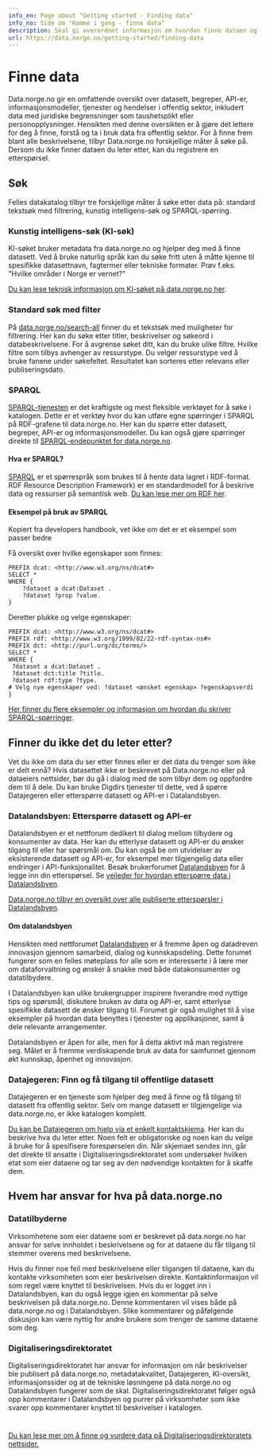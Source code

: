 ```yaml
---
info_en: Page about "Getting started - Finding data"
info_no: Side om "Komme i gang - finne data"
description: Skal gi overordnet informasjon om hvordan finne dataen og metadataen man søker, og de ulike søkene.
url: https://data.norge.no/getting-started/finding-data
---
```


# Finne data

Data.norge.no gir en omfattende oversikt over datasett, begreper, API-er, informasjonsmodeller, tjenester og hendelser i offentlig sektor, inkludert data med juridiske begrensninger som taushetsplikt eller personopplysninger. Hensikten med denne oversikten er å gjøre det lettere for deg å finne, forstå og ta i bruk data fra offentlig sektor. For å finne frem blant alle beskrivelsene, tilbyr Data.norge.no forskjellige måter å søke på. Dersom du ikke finner dataen du leter etter, kan du registrere en etterspørsel.

## Søk

Felles datakatalog tilbyr tre forskjellige måter å søke etter data på: standard tekstsøk med filtrering, kunstig intelligens-søk og SPARQL-spørring.

### Kunstig intelligens-søk (KI-søk)

KI-søket bruker metadata fra data.norge.no og hjelper deg med å finne datasett. Ved å bruke naturlig språk kan du søke fritt uten å måtte kjenne til spesifikke datasettnavn, fagtermer eller tekniske formater.
Prøv f.eks. "Hvilke områder i Norge er vernet?"

[Du kan lese teknisk informasjon om KI-søket på data.norge.no her](https://github.com/Informasjonsforvaltning/fdk-llm-search-service).

### Standard søk med filter

På [data.norge.no/search-all](data.norge.no/search-all) finner du et tekstsøk med muligheter for filtrering. Her kan du søke etter titler, beskrivelser og søkeord i databeskrivelsene. For å avgrense søket ditt, kan du bruke ulike filtre. Hvilke filtre som tilbys avhenger av ressurstype. Du velger ressurstype ved å bruke fanene under søkefeltet. Resultatet kan sorteres etter relevans eller publiseringsdato.

### SPARQL

[SPARQL-tjenesten](https://data.norge.no/sparql) er det kraftigste og mest fleksible verktøyet for å søke i katalogen. Dette er et verktøy hvor du kan utføre egne spørringer i SPARQL på RDF-grafene til data.norge.no. Her kan du spørre etter datasett, begreper, API-er og informasjonsmodeller. Du kan også gjøre spørringer direkte til [SPARQL-endepunktet for data.norge.no](https://sparql.fellesdatakatalog.digdir.no/).

#### Hva er SPARQL?

[SPARQL](https://www.w3.org/TR/rdf-sparql-query/) er et spørrespråk som brukes til å hente data lagret i RDF-format. RDF Resource Description Framework) er en standardmodell for å beskrive data og ressurser på semantisk web. [Du kan lese mer om RDF her](lenke).

#### Eksempel på bruk av SPARQL

Kopiert fra developers handbook, vet ikke om det er et eksempel som passer bedre

Få oversikt over hvilke egenskaper som finnes:

```sparql
PREFIX dcat: <http://www.w3.org/ns/dcat#>
SELECT *
WHERE {
	?dataset a dcat:Dataset .
    ?dataset ?prop ?value.
}
```

Deretter plukke og velge egenskaper:

```sparql
PREFIX dcat: <http://www.w3.org/ns/dcat#>
PREFIX rdf: <http://www.w3.org/1999/02/22-rdf-syntax-ns#>
PREFIX dct: <http://purl.org/dc/terms/>
SELECT *
WHERE {​​​​​​​​​​​​​​
 ?dataset a dcat:Dataset .
 ?dataset dct:title ?title.
 ?dataset rdf:type ?type.
# Velg nye egenskaper ved: ?dataset <ønsket egenskap> ?egenskapsverdi
}
```

[Her finner du flere eksempler og informasjon om hvordan du skriver SPARQL-spørringer](https://www.w3.org/TR/rdf-sparql-query/#basicpatterns).

## Finner du ikke det du leter etter?

Vet du ikke om data du ser etter finnes eller er det data du trenger som ikke er delt ennå? Hvis datasettet ikke er beskrevet på Data.norge.no eller på dataeiers nettsider, bør du gå i dialog med de som tilbyr dem og oppfordre dem til å dele. Du kan bruke Digdirs tjenester til dette, ved å spørre Datajegeren eller etterspørre datasett og API-er i Datalandsbyen.

### Datalandsbyen: Etterspørre datasett og API-er

Datalandsbyen er et nettforum dedikert til dialog mellom tilbydere og konsumenter av data. Her kan du etterlyse datasett og API-er du ønsker tilgang til eller har spørsmål om. Du kan også be om utvidelser av eksisterende datasett og API-er, for eksempel mer tilgjengelig data eller endringer i API-funksjonalitet. Besøk brukerforumet [Datalandsbyen](https://datalandsbyen.norge.no/category/6/ettersp%C3%B8r-datasett-og-api-er) for å legge inn din etterspørsel. Se [veileder for hvordan etterspørre data i Datalandsbyen](https://datalandsbyen.norge.no/topic/56/ettersp%C3%B8rr-data-og-api).

[Data.norge.no tilbyr en oversikt over alle publiserte etterspørsler i Datalandsbyen](https://data.norge.no/requests).

#### Om datalandsbyen

Hensikten med nettforumet [Datalandsbyen](https://datalandsbyen.norge.no) er å fremme åpen og datadreven innovasjon gjennom samarbeid, dialog og kunnskapsdeling. Dette forumet fungerer som en felles møteplass for alle som er interesserte i å lære mer om dataforvaltning og ønsker å snakke med både datakonsumenter og datatilbydere.

I Datalandsbyen kan ulike brukergrupper inspirere hverandre med nyttige tips og spørsmål, diskutere bruken av data og API-er, samt etterlyse spesifikke datasett de ønsker tilgang til. Forumet gir også mulighet til å vise eksempler på hvordan data benyttes i tjenester og applikasjoner, samt å dele relevante arrangementer.

Datalandsbyen er åpen for alle, men for å delta aktivt må man registrere seg. Målet er å fremme verdiskapende bruk av data for samfunnet gjennom økt kunnskap, åpenhet og innovasjon.

### Datajegeren: Finn og få tilgang til offentlige datasett

Datajegeren er en tjeneste som hjelper deg med å finne og få tilgang til datasett fra offentlig sektor. Selv om mange datasett er tilgjengelige via data.norge.no, er ikke katalogen komplett.

[Du kan be Datajegeren om hjelp via et enkelt kontaktskjema](https://data.norge.no/forms/nb/data-hunter). Her kan du beskrive hva du leter etter. Noen felt er obligatoriske og noen kan du velge å bruke for å spesifisere forespørselen din. Når skjemaet sendes inn, går det direkte til ansatte i Digitaliseringsdirektoratet som undersøker hvilken etat som eier dataene og tar seg av den nødvendige kontakten for å skaffe dem.

## Hvem har ansvar for hva på data.norge.no

### Datatilbyderne

Virksomhetene som eier dataene som er beskrevet på data.norge.no har ansvar for selve innholdet i beskrivelsene og for at dataene du får tilgang til stemmer overens med beskrivelsene.

Hvis du finner noe feil med beskrivelsene eller tilgangen til dataene, kan du kontakte virksomheten som eier beskrivelsen direkte. Kontaktinformasjon vil som regel være knyttet til beskrivelsen. Hvis du er logget inn i Datalandsbyen, kan du også legge igjen en kommentar på selve beskrivelsen på data.norge.no. Denne kommentaren vil vises både på data.norge.no og i Datalandsbyen. Slike kommentarer og påfølgende diskusjon kan være nyttig for andre brukere som trenger de samme dataene som deg.

### Digitaliseringsdirektoratet

Digitaliseringsdirektoratet har ansvar for informasjon om når beskrivelser ble publisert på data.norge.no, metadatakvalitet, Datajegeren, KI-oversikt, informasjonssider og at de tekniske løsningene på data.norge.no og Datalandsbyen fungerer som de skal. Digitaliseringsdirektoratet følger også opp kommentarer i Datalandsbyen og purrer på virksomheter som ikke svarer opp kommentarer knyttet til beskrivelser i katalogen.

#

[Du kan lese mer om å finne og vurdere data på Digitaliseringsdirektoratets nettsider.](https://www.digdir.no/datadeling/finne-og-vurdere-data/2256#hvor_kan_du_finne_dataene)
